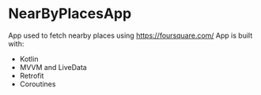 # NearByPlacesApp
App used to fetch nearby places using https://foursquare.com/
App is built with:
- Kotlin
- MVVM and LiveData
- Retrofit
- Coroutines
